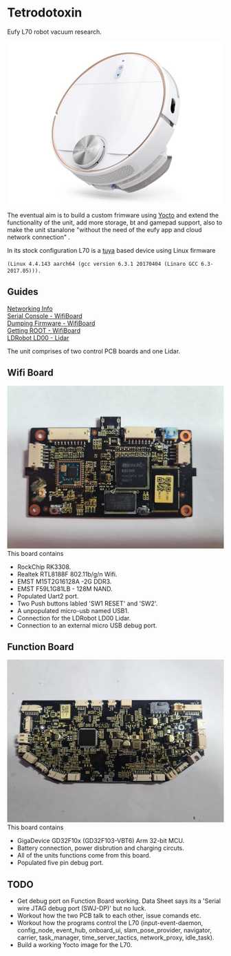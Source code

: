 # Tetrodotoxin
Eufy L70 robot vacuum research. 

![GitHub Image](Images/eufyl70.jpg)

The eventual aim is to build a custom frimware using [Yocto](https://www.yoctoproject.org/ "The Yocto Project") and extend the functionality of the unit, add more storage, bt and gamepad support, also to make the unit stanalone "without the need of the eufy app and cloud network connection" . 

In its stock configuration L70 is a [tuya](https://www.tuya.com "tuya") based device using Linux firmware 
```
(Linux 4.4.143 aarch64 (gcc version 6.3.1 20170404 (Linaro GCC 6.3-2017.05))).
```
## Guides
[Networking Info](https://github.com/spoonieau/Tetrodotoxin/blob/main/Documents/Network.md "Networking Info")     
[Serial Console - WifiBoard](https://github.com/spoonieau/Tetrodotoxin/blob/main/Documents/SerialConsoleWB.md "Serial Console WifiBoard")   
[Dumping Firmware - WifiBoard](https://github.com/spoonieau/Tetrodotoxin/blob/main/Documents/DumpingFirmwareWB.md "Dumping Firmware WifiBoard")   
[Getting ROOT - WifiBoard](https://github.com/spoonieau/Tetrodotoxin/blob/main/Documents/GettingROOTWB.md "Getting ROOT WifiBoard")  
[LDRobot LD00 - Lidar](https://github.com/spoonieau/Tetrodotoxin/blob/main/Documents/LDRobotLD00Lidar.md)

The unit comprises of two control PCB boards and one Lidar. 
## Wifi Board
![GitHub Image](Images/WifiBoard.jpg)
This board contains
- RockChip RK3308. 
- Realtek RTL8188F 802.11b/g/n Wifi.
- EMST M15T2G16128A -2G DDR3.
- EMST F59L1G81LB - 128M NAND.
- Populated Uart2 port. 
- Two Push buttons labled 'SW1 RESET' and 'SW2'.
- A unpopulated micro-usb named USB1.
- Connection for the LDRobot LD00 Lidar.
- Connection to an external micro USB debug port. 

## Function Board 
![GitHub Image](Images/FunctionBoard.jpg)
This board contains
- GigaDevice GD32F10x (GD32F103-VBT6) Arm 32-bit MCU.
- Battery connection, power disbrution and charging circuts.
- All of the units functions come from this board.
- Populated five pin debug port.

## TODO
- Get debug port on Function Board working. Data Sheet says its a 'Serial wire JTAG debug port (SWJ-DP)' but no luck.   
- Workout how the two PCB talk to each other, issue comands etc.   
- Workout how the programs control the L70 (input-event-daemon, config_node, event_hub, onboard_ui, slam_pose_provider, navigator, carrier, task_manager, time_server_tactics, network_proxy, idle_task).  
- Build a working Yocto image for the L70.  
